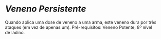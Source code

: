 # *Veneno Persistente*

Quando aplica uma dose de veneno a uma arma, este veneno dura por três ataques (em vez de apenas um). Pré-requisitos: Veneno Potente, 8º nível de ladino.
